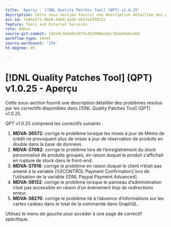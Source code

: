 ```yaml
---
title: 'Aperçu : [!DNL Quality Patches Tool] (QPT) v1.0.25'
description: Cette sous-section fournit une description détaillée des problèmes résolus par les correctifs disponibles dans [!DNL Quality Patches Tool] (QPT) v1.0.25.
exl-id: 7e054271-9be9-490d-a438-5657e53f0222
feature: Tools and External Services
role: Admin
source-git-commit: 1d2e0c1b4a8e3d79a362500ee3ec7bde84a6ce0d
workflow-type: tm+mt
source-wordcount: '154'
ht-degree: 0%

---
```


# [!DNL Quality Patches Tool] (QPT) v1.0.25 - Aperçu

Cette sous-section fournit une description détaillée des problèmes résolus par les correctifs disponibles dans [!DNL Quality Patches Tool] (QPT) v1.0.25.

QPT v1.0.25 comprend les correctifs suivants :

1. **MDVA-36572**: corrige le problème lorsque les mises à jour de Mémo de crédit ne provoquent plus de mises à jour de réservation de produits en double dans la base de données.
1. **MDVA-37082**: corrige le problème lors de l’enregistrement du stock personnalisé de produits groupés, en raison duquel le produit s’affichait en rupture de stock dans le front-end.
1. **MDVA-37916**: corrige le problème en raison duquel le client n’était pas amené à la variable [!UICONTROL Payment Confirmation] lors de l’utilisation de la variable [!DNL Paypal Payment Advanced] .
1. **MDVA-38132**: corrige le problème lorsque le panneau d’administration n’est pas accessible en raison d’un événement *trop de redirections* erreur.
1. **MDVA-38270**: corrige le problème lié à l’absence d’informations sur les cartes cadeau dans le total de la commande dans GraphQL.

Utilisez le menu de gauche pour accéder à une page de correctif spécifique.
